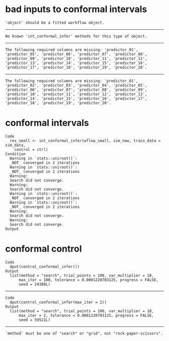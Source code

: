 # bad inputs to conformal intervals

    'object' should be a fitted workflow object.

---

    No known 'int_conformal_infer' methods for this type of object.

---

    The following required columns are missing: 'predictor_01', 'predictor_05', 'predictor_06', 'predictor_07', 'predictor_08', 'predictor_09', 'predictor_10', 'predictor_11', 'predictor_12', 'predictor_13', 'predictor_14', 'predictor_15', 'predictor_16', 'predictor_17', 'predictor_18', 'predictor_19', 'predictor_20'.

---

    The following required columns are missing: 'predictor_01', 'predictor_02', 'predictor_03', 'predictor_04', 'predictor_05', 'predictor_06', 'predictor_07', 'predictor_08', 'predictor_09', 'predictor_10', 'predictor_11', 'predictor_12', 'predictor_13', 'predictor_14', 'predictor_15', 'predictor_16', 'predictor_17', 'predictor_18', 'predictor_19', 'predictor_20'.

# conformal intervals

    Code
      res_small <- int_conformal_infer(wflow_small, sim_new, train_data = sim_data,
        control = ctrl)
    Condition
      Warning in `stats::uniroot()`:
      _NOT_ converged in 2 iterations
      Warning in `stats::uniroot()`:
      _NOT_ converged in 2 iterations
      Warning:
      Search did not converge.
      Warning:
      Search did not converge.
      Warning in `stats::uniroot()`:
      _NOT_ converged in 2 iterations
      Warning in `stats::uniroot()`:
      _NOT_ converged in 2 iterations
      Warning:
      Search did not converge.
      Warning:
      Search did not converge.
    Output
      

# conformal control

    Code
      dput(control_conformal_infer())
    Output
      list(method = "search", trial_points = 100, var_multiplier = 10, 
          max_iter = 100, tolerance = 0.0001220703125, progress = FALSE, 
          seed = 24388L)

---

    Code
      dput(control_conformal_infer(max_iter = 2))
    Output
      list(method = "search", trial_points = 100, var_multiplier = 10, 
          max_iter = 2, tolerance = 0.0001220703125, progress = FALSE, 
          seed = 59521L)

---

    `method` must be one of "search" or "grid", not "rock-paper-scissors".

